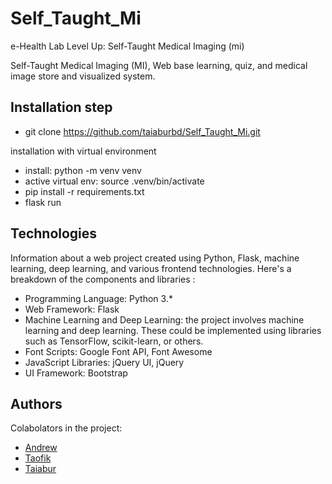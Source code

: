# Self_Taught_Mi
e-Health Lab
Level Up: Self-Taught Medical Imaging (mi)

Self-Taught Medical Imaging (MI), Web base learning, quiz, and medical image store and visualized system. 

## Installation step

* git clone https://github.com/taiaburbd/Self_Taught_Mi.git

installation with virtual environment 
* install: python -m venv venv
* active virtual env: source .venv/bin/activate
* pip install -r requirements.txt   
* flask run


## Technologies
Information about a web project created using Python, Flask, machine learning, deep learning, and various frontend technologies. Here's a breakdown of the components and libraries :



* Programming Language: Python 3.*
* Web Framework: Flask
* Machine Learning and Deep Learning:
 the project involves machine learning and deep learning. These could be implemented using libraries such as TensorFlow, scikit-learn, or others.
* Font Scripts: Google Font API, Font Awesome
* JavaScript Libraries: jQuery UI, jQuery
* UI Framework: Bootstrap 

## Authors
Colabolators in the project: 
* [Andrew](#)
* [Taofik](#)
* [Taiabur](https://github.com/taiaburbd)




